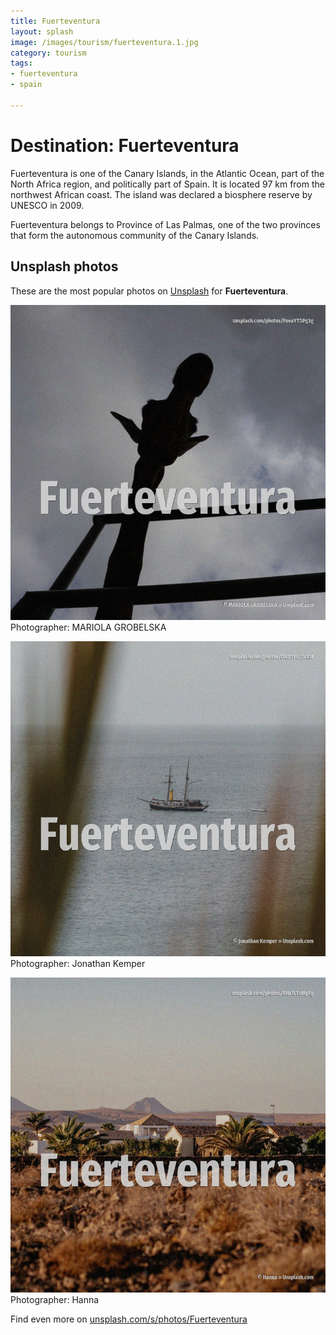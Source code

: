 ```yaml
---
title: Fuerteventura
layout: splash
image: /images/tourism/fuerteventura.1.jpg
category: tourism
tags:
- fuerteventura
- spain

---
```

# Destination: Fuerteventura

Fuerteventura  is one of the Canary Islands, in the Atlantic Ocean, part of the North Africa 
region, and politically part of Spain.
It is located 97 km from the northwest African coast.
The island was declared a biosphere reserve by UNESCO in 2009.

Fuerteventura belongs to Province of Las Palmas, one of the two provinces that form the autonomous 
community of the Canary Islands.

 
## Unsplash photos
These are the most popular photos on [Unsplash](https://unsplash.com) for **Fuerteventura**.
 
![Fuerteventura](/images/tourism/fuerteventura.1.jpg)
Photographer:  MARIOLA GROBELSKA
 
![Fuerteventura](/images/tourism/fuerteventura.2.jpg)
Photographer:  Jonathan Kemper
 
![Fuerteventura](/images/tourism/fuerteventura.3.jpg)
Photographer:  Hanna
 
Find even more on [unsplash.com/s/photos/Fuerteventura](https://unsplash.com/s/photos/Fuerteventura)
 
